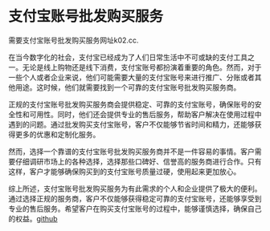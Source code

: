 # 支付宝账号批发购买服务

需要支付宝账号批发购买服务网址k02.cc.

在当今数字化的社会，支付宝已经成为了人们日常生活中不可或缺的支付工具之一。无论是线上购物还是线下消费，支付宝账号都扮演着重要的角色。然而，对于一些个人或者企业来说，他们可能需要大量的支付宝账号来进行推广、分账或者其他用途。这时候，他们就需要找到一个可靠的支付宝账号批发购买服务商。

正规的支付宝账号批发购买服务商会提供稳定、可靠的支付宝账号，确保账号的安全性和可用性。同时，他们还会提供专业的售后服务，帮助客户解决在使用过程中遇到的问题。通过批发购买支付宝账号，客户不仅能够节省时间和精力，还能够获得更多的优惠和定制化服务。

然而，选择一个靠谱的支付宝账号批发购买服务商并不是一件容易的事情。客户需要仔细调研市场上的各种选择，选择那些口碑好、信誉高的服务商进行合作。只有这样，客户才能够确保购买到的支付宝账号质量过硬，使用起来更加放心。

综上所述，支付宝账号批发购买服务为有此需求的个人和企业提供了极大的便利。通过选择正规的服务商，客户不仅能够获得稳定可靠的支付宝账号，还能够享受到专业的售后服务。希望客户在购买支付宝账号的过程中，能够谨慎选择，确保自己的权益。[github](https://github.com)